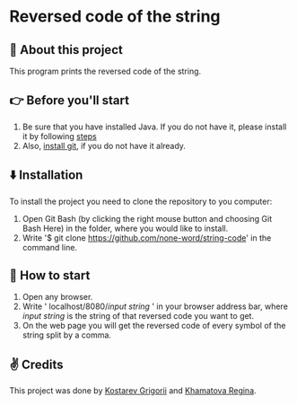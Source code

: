 # Reversed code of the string
## :wave: About this project
This program prints the reversed code of the string.  
## :point_right: Before you'll start
1. Be sure that you have installed Java. If you do not have it, please install it by following [steps](https://java.com/en/download/help/download_options.html)
2. Also, [install git](https://git-scm.com/book/en/v2/Getting-Started-Installing-Git), if you do not have it already.
## :arrow_down: Installation
To install the project you need to clone the repository to you computer:

1. Open Git Bash (by clicking the right mouse button and choosing Git Bash Here) in the folder, where you would like to install.
2. Write '$ git clone https://github.com/none-word/string-code' in the command line.
## :triangular_flag_on_post: How to start
1. Open any browser.
2. Write ' localhost/8080/*input string* ' in your browser address bar, where *input string* is the string of that reversed code you want to get.
3. On the web page you will get the reversed code of every symbol of the string split by a comma.

## :v: Credits
This project was done by [Kostarev Grigorii](https://github.com/none-word) and [Khamatova Regina](https://github.com/Homa3030).